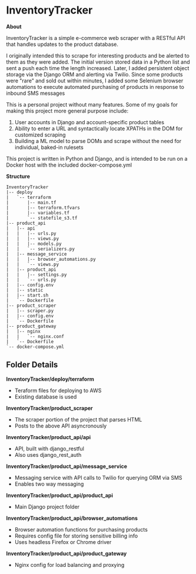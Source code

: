 # InventoryTracker

**About**

InventoryTracker is a simple e-commerce web scraper with a RESTful API that handles updates to the product database. 

I originally intended this to scrape for interesting products and be alerted to them as they were added. The initial version stored data in a Python list and sent a push each time the length increased. Later, I added persistent object storage via the Django ORM and alerting via Twilio. Since some products were "rare" and sold out within minutes, I added some Selenium browser automations to execute automated purchasing of products in response to inbound SMS messages

This is a personal project without many features. Some of my goals for making this project more general purpose include:
1. User accounts in Django and account-specific product tables
2. Ability to enter a URL and syntactically locate XPATHs in the DOM for customized scraping
3. Building a ML model to parse DOMs and scrape without the need for individual, baked-in rulesets 

This project is written in Python and Django, and is intended to be run on a Docker host with the included docker-compose.yml

**Structure**
```
InventoryTracker
|-- deploy
|   `-- terraform
|       |-- main.tf
|       |-- terraform.tfvars
|       |-- variables.tf
|       `-- statefile_s3.tf
|-- product_api
|   |-- api
|   |   |-- urls.py
|   |   |-- views.py
|   |   |-- models.py
|   |   `-- serializers.py
|   |-- message_service
|   |   |-- browser_automations.py
|   |   `-- views.py
|   |-- product_api
|   |   |-- settings.py
|   |   `-- urls.py
|   |-- config.env
|   |-- static
|   |-- start.sh
|   `-- Dockerfile
|-- product_scraper
|   |-- scraper.py
|   |-- config.env
|   `-- Dockerfile
|-- product_gateway
|   |-- nginx
|   |   `-- nginx.conf
|   `-- Dockerfile
`-- docker-compose.yml
```
**Folder Details**
------

**InventoryTracker/deploy/terraform**
- Teraform files for deploying to AWS
- Existing database is used

**InventoryTracker/product_scraper**
- The scraper portion of the project that parses HTML 
- Posts to the above API asyncronously 

**InventoryTracker/product_api/api**
- API, built with django_restful
- Also uses django_rest_auth

**InventoryTracker/product_api/message_service**
- Messaging service with API calls to Twilio for querying ORM via SMS
- Enables two way messaging

**InventoryTracker/product_api/product_api**
- Main Django project folder

**InventoryTracker/product_api/browser_automations**
- Browser automation functions for purchasing products 
- Requires config file for storing sensitive billing info
- Uses headless Firefox or Chrome driver

**InventoryTracker/product_api/product_gateway**
 - Nginx config for load balancing and proxying
 

